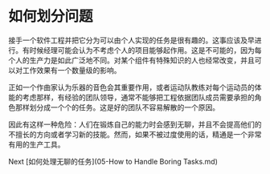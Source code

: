 # 如何划分问题

接手一个软件工程并把它分为可以由个人实现的任务是很有趣的。这事应该及早进行。有时候经理可能会认为不考虑个人的项目能够起作用。这是不可能的，因为每个人的生产力是如此广泛地不同。对某个组件有特殊知识的人也经常改变，并且可以对工作效果有一个数量级的影响。

正如一个作曲家认为乐器的音色会其重要作用，或者运动队教练对每个运动员的体能的考虑那样，有经验的团队领导，通常不能够把工程依据团队成员需要承担的角色那样划分成一个个的任务。这是好的团队不容易解散的一个原因。

因此有这样一种危险：人们在锻炼自己的能力时会感到无聊，并且不会提高他们的不擅长的方向或者学习新的技能。然而，如果不被过度使用的话，精通是一个非常有用的生产工具。

Next [如何处理无聊的任务](05-How to Handle Boring Tasks.md)
